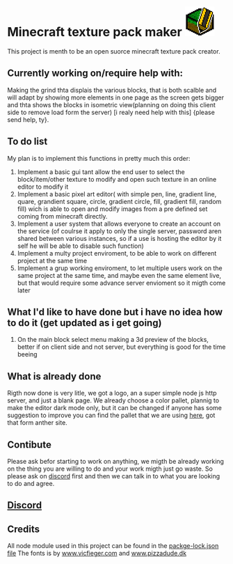 # Minecraft texture pack maker ![Logo](https://github.com/Leone25/Minecraft-texture-pack-maker/blob/master/minecraft%20texture%20pack%20maker/source/logo%2068x68.png)

This project is menth to be an open suorce minecraft texture pack creator.

## Currently working on/require help with:
Making the grind thta displais the various blocks, that is both scalble and will adapt by showing more elements in one page as the screen gets bigger and thta shows the blocks in isometric view(planning on doing this client side to remove load form the server) [i realy need help with this] {please send help, ty}.

## To do list
My plan is to implement this functions in pretty much this order:
1. Implement a basic gui tant allow the end user to select the block/item/other texture to modify and open such texture in an online editor to modify it
2. Implement a basic pixel art editor( with simple pen, line, gradient line, quare, grandient square, circle, gradient circle, fill, gradient fill, random fill) wich is able to open and modify images from a pre defined set coming from minecraft directly.
3. Implement a user system that allows everyone to create an account on the service (of coulrse it apply to only the single server, password aren shared between various instances, so if a use is hosting the editor by it self he will be able to disable such function)
4. Implement a multy project enviroment, to be able to work on different project at the same time
5. Implement a grup working enviroment, to let multiple users work on the same project at the same time, and maybe even the same element live, but that would require some advance server envioment so it migth come later

## What I'd like to have done but i have no idea how to do it (get updated as i get going)
1. On the main block select menu making a 3d preview of the blocks, better if on client side and not server, but everything is good for the time beeing

## What is already done
Rigth now done is very litle, we got a logo, an a super simple node js http server, and just a blank page.
We already choose a color pallet, plannig to make the editor dark mode only, but it can be changed if anyone has some suggestion to improve you can find the pallet that we are using [here](https://github.com/Leone25/Minecraft-texture-pack-maker/blob/master/minecraft%20texture%20pack%20maker/ds-darksites-11c.jpg), got that form anther site.

## Contibute
Please ask befor starting to work on anything, we migth be already working on the thing you are willing to do and your work migth just go waste. So please ask on [discord](https://discord.gg/34KS6Bc) first and then we can talk in to what you are looking to do and agree.

## [Discord](https://discord.gg/34KS6Bc)

## Credits
All node module used in this project can be found in the [packge-lock.json file](https://github.com/Leone25/Minecraft-texture-pack-maker/blob/master/minecraft%20texture%20pack%20maker/package-lock.json)
The fonts is by www.vicfieger.com and www.pizzadude.dk
